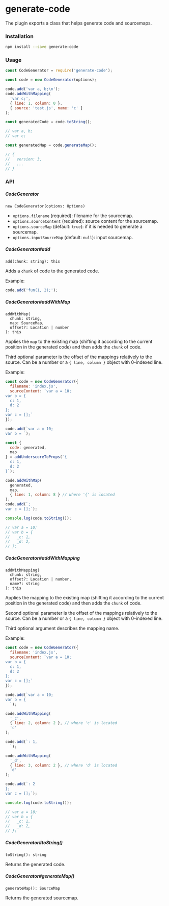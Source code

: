 # generate-code

The plugin exports a class that helps generate code and sourcemaps.

### Installation

```bash
npm install --save generate-code
```

### Usage

```js
const CodeGenerator = require('generate-code');

const code = new CodeGenerator(options);

code.add('var a, b;\n');
code.addWithMapping(
  'var c;',
  { line: 1, column: 0 },
  { source: 'test.js', name: 'c' }
);

const generatedCode = code.toString();

// var a, b;
// var c;

const generatedMap = code.generateMap();

// {
//   version: 3,
//   ...
// }
```

### API

##### CodeGenerator

```
new CodeGenerator(options: Options)
```

* `options.filename` (required): filename for the sourcemap.
* `options.sourceContent` (required): source content for the sourcemap.
* `options.sourceMap` (default: `true`): if it is needed to generate
a sourcemap.
* `options.inputSourceMap` (default: `null`): input sourcemap.

##### CodeGenerator#add

```
add(chunk: string): this
```

Adds a `chunk` of code to the generated code.

Example:

```js
code.add('fun(1, 2);');
```

##### CodeGenerator#addWithMap

```
addWithMap(
  chunk: string,
  map: SourceMap,
  offset?: Location | number
): this
```

Applies the `map` to the existing map (shifting it according to the
current position in the generated code) and then adds the `chunk`
of code.

Third optional parameter is the offset of the mappings relatively
to the source. Can be a number or a `{ line, column }` object with
0-indexed line.

Example:

```js
const code = new CodeGenerator({
  filename: 'index.js',
  sourceContent: `var a = 10;
var b = {
  c: 1,
  d: 2
};
var c = [];`
});

code.add(`var a = 10;
var b = `);

const {
  code: generated,
  map
} = addUnderscoreToProps(`{
  c: 1,
  d: 2
}`);

code.addWithMap(
  generated,
  map,
  { line: 1, column: 8 } // where '{' is located
);
code.add(`;
var c = [];`);

console.log(code.toString());

// var a = 10;
// var b = {
//   _c: 1,
//   _d: 2,
// };
```

##### CodeGenerator#addWithMapping

```
addWithMapping(
  chunk: string,
  offset?: Location | number,
  name?: string
): this
```

Applies the mapping to the existing map (shifting it according to the
current position in the generated code) and then adds the `chunk`
of code.

Second optional parameter is the offset of the mappings relatively
to the source. Can be a number or a `{ line, column }` object with
0-indexed line.

Third optional argument describes the mapping name.

Example:

```js
const code = new CodeGenerator({
  filename: 'index.js',
  sourceContent: `var a = 10;
var b = {
  c: 1,
  d: 2
};
var c = [];`
});

code.add(`var a = 10;
var b = {
  `);

code.addWithMapping(
  '_c',
  { line: 2, column: 2 }, // where 'c' is located
  'c'
);

code.add(`: 1,
  `);

code.addWithMapping(
  '_d',
  { line: 3, column: 2 }, // where 'd' is located
  'd'
);

code.add(`: 2
};
var c = [];`);

console.log(code.toString());

// var a = 10;
// var b = {
//   _c: 1,
//   _d: 2,
// };
```

##### CodeGenerator#toString()

```
toString(): string
```

Returns the generated code.

##### CodeGenerator#generateMap()

```
generateMap(): SourceMap
```

Returns the generated sourcemap.
